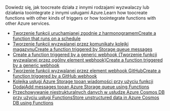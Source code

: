 <span data-ttu-id="7c3cb-101">Dowiedz się, jak toocreate działa z innymi rodzajami wyzwalaczy lub działania toointegrate z innymi usługami Azure.</span><span class="sxs-lookup"><span data-stu-id="7c3cb-101">Learn how toocreate functions with other kinds of triggers or how toointegrate functions with other Azure services.</span></span>


+ [<span data-ttu-id="7c3cb-102">Tworzenie funkcji uruchamianej zgodnie z harmonogramem</span><span class="sxs-lookup"><span data-stu-id="7c3cb-102">Create a function that runs on a schedule</span></span>](../articles/azure-functions/functions-create-scheduled-function.md) 
+ [<span data-ttu-id="7c3cb-103">Tworzenie funkcji wyzwalanej przez komunikaty kolejki magazynu</span><span class="sxs-lookup"><span data-stu-id="7c3cb-103">Create a function triggered by Storage queue messages</span></span>](../articles/azure-functions/functions-create-storage-queue-triggered-function.md) 
+ [<span data-ttu-id="7c3cb-104">Create a function triggered by a generic webhook (Tworzenie funkcji wyzwalanej przez ogólny element webhook)</span><span class="sxs-lookup"><span data-stu-id="7c3cb-104">Create a function triggered by a generic webhook</span></span>](../articles/azure-functions/functions-create-generic-webhook-triggered-function.md)
+ [<span data-ttu-id="7c3cb-105">Tworzenie funkcji wyzwalanej przez element webhook GitHub</span><span class="sxs-lookup"><span data-stu-id="7c3cb-105">Create a function triggered by a GitHub webhook</span></span>](../articles/azure-functions/functions-create-github-webhook-triggered-function.md) 
+ [<span data-ttu-id="7c3cb-106">Kolejka usługi Azure Storage tooan wiadomości przy użyciu funkcji Dodaj</span><span class="sxs-lookup"><span data-stu-id="7c3cb-106">Add messages tooan Azure Storage queue using Functions</span></span>](../articles/azure-functions/functions-integrate-storage-queue-output-binding.md) 
+ [<span data-ttu-id="7c3cb-107">Przechowywanie niestrukturalnych danych w usłudze Azure Cosmos DB przy użyciu usługi Functions</span><span class="sxs-lookup"><span data-stu-id="7c3cb-107">Store unstructured data in Azure Cosmos DB using Functions</span></span>](../articles/azure-functions/functions-integrate-store-unstructured-data-cosmosdb.md)
